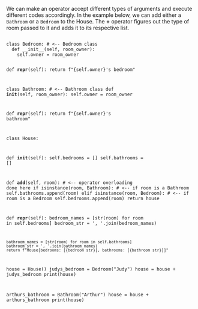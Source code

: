 We can make an operator accept different types of arguments and execute different codes accordingly. In the example below, we can add either a `Bathroom` or a `Bedroom` to the House. The **+** operator figures out the type of room passed to it and adds it to its respective list.

<Editor lang="python">
<code>
class Bedroom: # <-- Bedroom class
  def __init__(self, room_owner):
    self.owner = room_owner

  def __repr__(self):
    return f"{self.owner}'s bedroom"


class Bathroom: # <-- Bathroom class
  def __init__(self, room_owner):
    self.owner = room_owner

  def __repr__(self):
    return f"{self.owner}'s bathroom"


class House:

  def __init__(self):
    self.bedrooms = []
    self.bathrooms = []

  def __add__(self, room): # <-- operator overloading done here
    if isinstance(room, Bathroom): # <-- if room is a Bathroom
      self.bathrooms.append(room)
    elif isinstance(room, Bedroom): # <-- if room is a Bedroom
      self.bedrooms.append(room)
    return house

  def __repr__(self):
    bedroom_names = [str(room) for room in self.bedrooms]
    bedroom_str = ', '.join(bedroom_names)

    bathroom_names = [str(room) for room in self.bathrooms]
    bathroom_str = ', '.join(bathroom_names)
    return f"House[bedrooms: [{bedroom_str}], bathrooms: [{bathroom_str}]]"



house = House()
judys_bedroom = Bedroom("Judy")
house = house + judys_bedroom
print(house)


arthurs_bathroom = Bathroom("Arthur")
house = house + arthurs_bathroom
print(house)
</code>
</Editor>